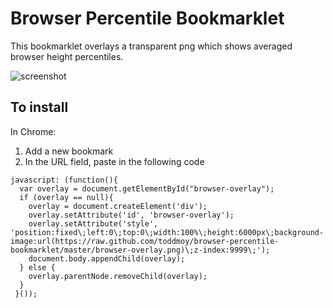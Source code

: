 Browser Percentile Bookmarklet
==============================

This bookmarklet overlays a transparent png which shows averaged browser height percentiles. 

![screenshot](http://f.cl.ly/items/1K0X0T360Z3V2d1X3517/browser-overlay-example.png)

## To install

In Chrome:

1. Add a new bookmark
1. In the URL field, paste in the following code

```
javascript: (function(){ 
  var overlay = document.getElementById("browser-overlay");
  if (overlay == null){
    overlay = document.createElement('div'); 
    overlay.setAttribute('id', 'browser-overlay');
    overlay.setAttribute('style', 'position:fixed\;left:0\;top:0\;width:100%\;height:6000px\;background-image:url(https://raw.github.com/toddmoy/browser-percentile-bookmarklet/master/browser-overlay.png)\;z-index:9999\;');                  
    document.body.appendChild(overlay); 
  } else {
    overlay.parentNode.removeChild(overlay);
  }
 }());
 ```

